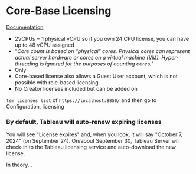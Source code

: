 # Core-Base Licensing

[Documentation](https://help.tableau.com/current/guides/everybody-install/en-us/everybody_admin_planning.htm)

- 2VCPUs = 1 physical vCPU so if you own 24 CPU license, you can have up to 48 vCPU assigned
- "*Core count is based on "physical" cores. Physical cores can represent actual server hardware or cores on a virtual machine (VM). Hyper-threading is ignored for the purposes of counting cores.*"
- Only 
- Core-based license also allows a Guest User account, which is not possible with role-based licensing
- No Creator licenses included but can be added on


`tsm licenses list` of `https://localhost:8850/` and then go to Configuration, licensing

### By default, Tableau will auto-renew expiring licenses 

You will see "License expires" and, when you look, it will say "October 7, 2024" (on September 24). On/about September 30, Tableau Server will check-in to the Tableau licensing service and auto-download the new license. 

In theory...
